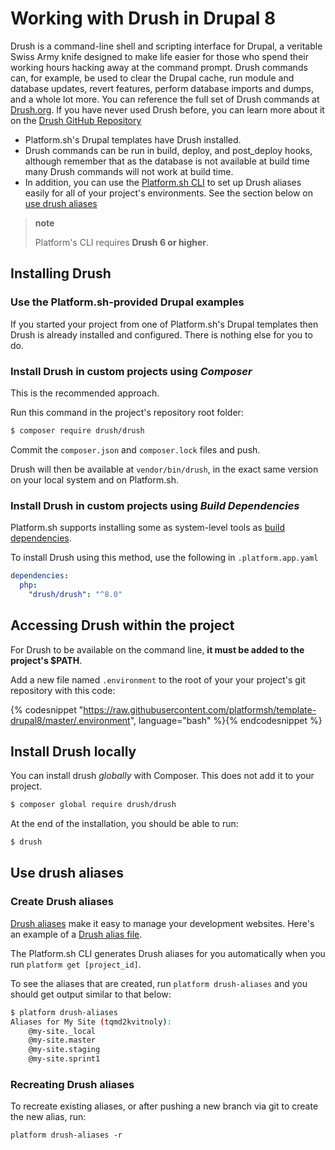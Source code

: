 # Working with Drush in Drupal 8

Drush is a command-line shell and scripting interface for Drupal, a veritable Swiss Army knife designed to make life easier for those who spend their working hours hacking away at the command prompt. Drush commands can, for example, be used to clear the Drupal cache, run module and database updates, revert features, perform database imports and dumps, and a whole lot more. You can reference the full set of Drush commands at [Drush.org](http://www.drush.org). If you have never used Drush before, you can learn more about it on the [Drush GitHub Repository](https://github.com/drush-ops/drush#description)

- Platform.sh's Drupal templates have Drush installed.
- Drush commands can be run in build, deploy, and post_deploy hooks, although remember that as the database is not available at build time many Drush commands will not work at build time.
- In addition, you can use the [Platform.sh CLI](/gettingstarted/cli.html) to set up Drush aliases easily for all of your project's environments. See the section below on [use drush aliases](#use-drush-aliases)

> **note**
>
> Platform's CLI requires **Drush 6 or higher**.

## Installing Drush

### Use the Platform.sh-provided Drupal examples

If you started your project from one of Platform.sh's Drupal templates then Drush is already installed and configured. There is nothing else for you to do.

### Install Drush in custom projects using _Composer_

This is the recommended approach.

Run this command in the project's repository root folder:

```bash
$ composer require drush/drush
```

Commit the `composer.json` and `composer.lock` files and push.

Drush will then be available at `vendor/bin/drush`, in the exact same version on your local system and on Platform.sh.

### Install Drush in custom projects using _Build Dependencies_

Platform.sh supports installing some as system-level tools as [build dependencies](/configuration/app/build.html#build-dependencies).

To install Drush using this method, use the following in `.platform.app.yaml`

```yaml
dependencies:
  php:
    "drush/drush": "^8.0"
```

## Accessing Drush within the project

For Drush to be available on the command line, **it must be added to the project's \$PATH**.

Add a new file named `.environment` to the root of your your project's git repository with this code:

{% codesnippet "https://raw.githubusercontent.com/platformsh/template-drupal8/master/.environment", language="bash" %}{% endcodesnippet %}

## Install Drush locally

You can install drush _globally_ with Composer. This does not add it to your project.

```bash
$ composer global require drush/drush
```

At the end of the installation, you should be able to run:

```bash
$ drush
```

## Use drush aliases

### Create Drush aliases

[Drush aliases](http://drush.readthedocs.org/en/master/usage/index.html#site-aliases) make it easy to manage your development websites. Here's an example of a [Drush alias file](https://github.com/drush-ops/drush/blob/8.x/examples/example.aliases.drushrc.php).

The Platform.sh CLI generates Drush aliases for you automatically when you run `platform get [project_id]`.

To see the aliases that are created, run `platform drush-aliases` and you should get output similar to that below:

```bash
$ platform drush-aliases
Aliases for My Site (tqmd2kvitnoly):
    @my-site._local
    @my-site.master
    @my-site.staging
    @my-site.sprint1
```

### Recreating Drush aliases

To recreate existing aliases, or after pushing a new branch via git to create the new alias, run:

`platform drush-aliases -r`
